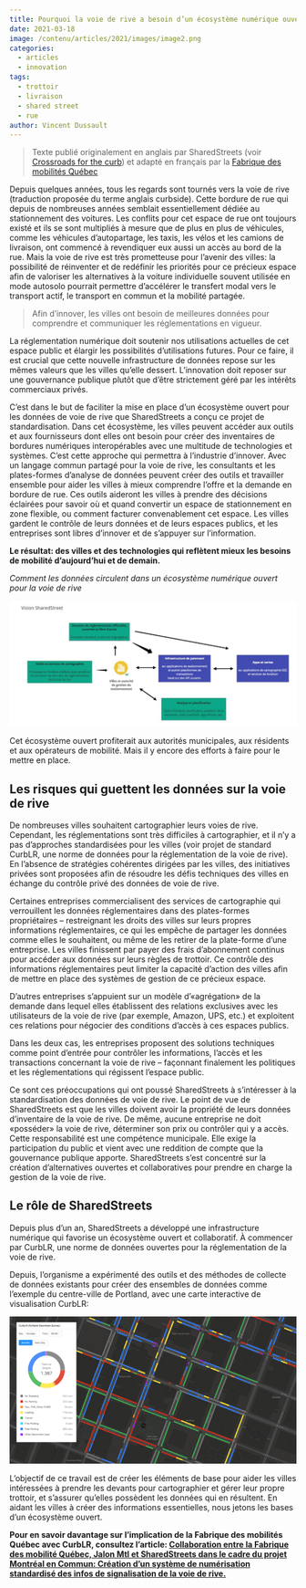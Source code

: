 ```yaml
---
title: Pourquoi la voie de rive a besoin d’un écosystème numérique ouvert
date: 2021-03-18
image: /contenu/articles/2021/images/image2.png
categories: 
  - articles
  - innovation
tags: 
  - trottoir
  - livraison
  - shared street
  - rue
author: Vincent Dussault
---
```


> Texte publié originalement en anglais par SharedStreets (voir [Crossroads for the curb](https://medium.com/sharedstreets/crossroads-for-the-curb-be3137154148)) et adapté en français par la [Fabrique des mobilités Québec](https://wiki.lafabriquedesmobilites.fr/wiki/Centre_d%E2%80%99excellence_des_technologiques_ouvertes_pour_la_mobilit%C3%A9) 

Depuis quelques années, tous les regards sont tournés vers la voie de rive (traduction proposée du terme anglais curbside). Cette bordure de rue qui depuis de nombreuses années semblait essentiellement dédiée au stationnement des voitures. Les conflits pour cet espace de rue ont toujours existé et ils se sont multipliés à mesure que de plus en plus de véhicules, comme les véhicules d’autopartage, les taxis, les vélos et les camions de livraison, ont commencé à revendiquer eux aussi  un accès au bord de la rue. Mais la voie de rive est très prometteuse pour l’avenir des villes: la possibilité de réinventer et de redéfinir les priorités pour ce précieux espace afin de valoriser les alternatives à la voiture individuelle souvent utilisée en mode autosolo pourrait permettre d’accélérer le transfert modal vers le transport actif, le transport en commun et la mobilité partagée.

> Afin d’innover, les villes ont besoin de meilleures données pour comprendre et communiquer les réglementations en vigueur.

La réglementation numérique doit soutenir nos utilisations actuelles de cet espace public et élargir les possibilités d’utilisations futures. Pour ce faire, il est crucial que cette nouvelle infrastructure de données repose sur les mêmes valeurs que les villes qu’elle dessert. L’innovation doit reposer sur une gouvernance publique plutôt que d’être strictement géré par les intérêts commerciaux privés.

C’est dans le but de faciliter la mise en place d’un écosystème ouvert pour les données de voie de rive que SharedStreets a conçu ce projet de standardisation. Dans cet écosystème, les villes peuvent accéder aux outils et aux fournisseurs dont elles ont besoin pour créer des inventaires de bordures numériques interopérables avec une multitude de technologies et systèmes. C’est cette approche qui permettra à l’industrie d’innover. Avec un langage commun partagé pour la voie de rive, les consultants et les plates-formes d’analyse de données peuvent créer des outils et travailler ensemble pour aider les villes à mieux comprendre l’offre et la demande en bordure de rue. Ces outils aideront les villes à prendre des décisions éclairées pour savoir où et quand convertir un espace de stationnement en zone flexible, ou comment facturer convenablement cet espace. Les villes gardent le contrôle de leurs données et de leurs espaces publics, et les entreprises sont libres d’innover et de s’appuyer sur l’information.

**Le résultat: des villes et des technologies qui reflètent mieux les besoins de mobilité d’aujourd’hui et de demain.**

*Comment les données circulent dans un écosystème numérique ouvert pour la voie de rive*

![schema1](/contenu/articles/2021/images/image1.png)

Cet écosystème ouvert profiterait aux autorités municipales, aux résidents et aux opérateurs de mobilité. Mais il y encore des efforts à faire pour le mettre en place.
 
## Les risques qui guettent les données sur la voie de rive

De nombreuses villes souhaitent cartographier leurs voies de rive. Cependant, les réglementations sont très difficiles à cartographier, et il n’y a pas d’approches standardisées pour les villes (voir projet de standard CurbLR, une norme de données pour la réglementation de la voie de rive). En l’absence de stratégies cohérentes dirigées par les villes, des initiatives privées sont proposées afin de résoudre les défis techniques des villes en échange du contrôle privé des données de voie de rive.

Certaines entreprises commercialisent des services de cartographie qui verrouillent les données réglementaires dans des plates-formes propriétaires – restreignant les droits des villes sur leurs propres informations réglementaires, ce qui les empêche de partager les données comme elles le souhaitent, ou même de les retirer de la plate-forme d’une entreprise. Les villes finissent par payer des frais d’abonnement continus pour accéder aux données sur leurs règles de trottoir. Ce contrôle des informations réglementaires peut limiter la capacité d’action des villes afin de mettre en place des systèmes de gestion de ce précieux espace.

D’autres entreprises s’appuient sur un modèle d’«agrégation» de la demande dans lequel elles établissent des relations exclusives avec les utilisateurs de la voie de rive (par exemple, Amazon, UPS, etc.) et exploitent ces relations pour négocier des conditions d’accès à ces espaces publics.

Dans les deux cas, les entreprises proposent des solutions techniques comme point d’entrée pour contrôler les informations, l’accès et les transactions concernant la voie de rive – façonnant finalement les politiques et les réglementations qui régissent l’espace public.

Ce sont ces préoccupations qui ont poussé SharedStreets à s’intéresser à la standardisation des données de voie de rive. Le point de vue de SharedStreets est que les villes doivent avoir la propriété de leurs données d’inventaire de la voie de rive. De même, aucune entreprise ne doit «posséder» la voie de rive, déterminer son prix ou contrôler qui y a accès. Cette responsabilité est une compétence municipale. Elle exige la participation du public et vient avec une reddition de compte que la gouvernance publique apporte. SharedStreets s’est concentré sur la création d’alternatives ouvertes et collaboratives pour prendre en charge la gestion de la voie de rive.

## Le rôle de SharedStreets

Depuis plus d’un an, SharedStreets a développé une infrastructure numérique qui favorise un écosystème ouvert et collaboratif. À commencer par CurbLR, une norme de données ouvertes pour la réglementation de la voie de rive.

Depuis, l’organisme a expérimenté des outils et des méthodes de collecte de données existants pour créer des ensembles de données comme l’exemple du centre-ville de Portland, avec une carte interactive de visualisation CurbLR:

![sharedstreet](/contenu/articles/2021/images/image2.png)

L’objectif de ce travail est de créer les éléments de base pour aider les villes intéressées à prendre les devants pour cartographier et gérer leur propre trottoir, et s’assurer qu’elles possèdent les données qui en résultent. En aidant les villes à créer des informations essentielles, nous jetons les bases d’un écosystème ouvert.

**Pour en savoir davantage sur l’implication de la Fabrique des mobilités Québec avec CurbLR, consultez l’article: [Collaboration entre la Fabrique des mobilité Québec, Jalon Mtl et SharedStreets dans le cadre du projet Montréal en Commun: Création d’un système de numérisation standardisé des infos de signalisation de la voie de rive.](https://medium.com/lab-mtl/collaboration-entre-la-fabrique-des-mobilit%C3%A9-qu%C3%A9bec-jalon-mtl-et-sharedstreets-dans-le-cadre-du-3bfd2a0bfe23)**
